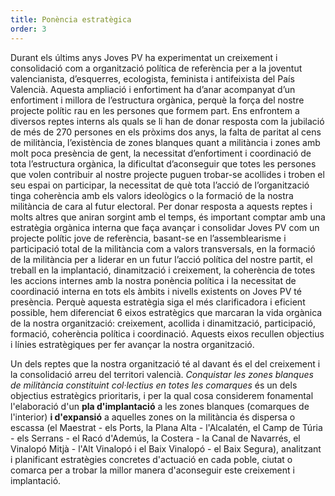 ```yaml
---
title: Ponència estratègica
order: 3
---
```


<amendable-section id="INTRO" title="Introducció">
</amendable-section>

<amendable-section id="1" title="1. Estratègia orgànica">
<amendable id="1_0_1">
Durant els últims anys Joves PV ha experimentat un creixement i consolidació com a organització política de referència per a la joventut valencianista, d’esquerres, ecologista, feminista i antifeixista del País Valencià. Aquesta ampliació i enfortiment ha d’anar acompanyat d’un enfortiment i millora de l’estructura orgànica, perquè la força del nostre projecte polític rau en les persones que formem part. 
</amendable>
<amendable id="1_0_2">
Ens enfrontem a diversos reptes interns als quals se li han de donar resposta com la jubilació de més de 270 persones en els pròxims dos anys, la falta de paritat al cens de militància, l’existència de zones blanques quant a militància i zones amb molt poca presència de gent, la necessitat d’enfortiment i coordinació de tota l’estructura orgànica, la dificultat d’aconseguir que totes les persones que volen contribuir al nostre projecte puguen trobar-se acollides i troben el seu espai on participar, la necessitat de què tota l’acció de l’organització tinga coherència amb els valors ideològics o la formació de la nostra militància de cara al futur electoral.
</amendable>
<amendable id="1_0_3">
Per donar resposta a aquests reptes i molts altres que aniran sorgint amb el temps, és important comptar amb una estratègia orgànica interna que faça avançar i consolidar Joves PV com un projecte polític jove de referència, basant-se en l’assemblearisme i participació total de la militància com a valors transversals, en la formació de la militància per a liderar en un futur l’acció política del nostre partit, el treball en la implantació, dinamització i creixement, la coherència de totes les accions internes amb la nostra ponència política i la necessitat de coordinació interna en tots els àmbits i nivells existents on Joves PV té presència.
</amendable>
<amendable id="1_0_4">
Perquè aquesta estratègia siga el més clarificadora i eficient possible, hem diferenciat 6 eixos estratègics que marcaran la vida orgànica de la nostra organització: creixement, acollida i dinamització, participació, formació, coherència política i coordinació. Aquests eixos recullen objectius i línies estratègiques per fer avançar la nostra organització.
</amendable>
<amendable-section id="1_1" title="1.1. Creixement" level="3">
<amendable id="1_1_1">

Un dels reptes que la nostra organització té al davant és el del creixement i la consolidació arreu del territori valencià. _Conquistar les zones blanques de militància constituint col·lectius en totes les comarques_ és un dels objectius estratègics prioritaris, i per la qual cosa considerem fonamental l'elaboració d'un **pla d'implantació** a les zones blanques (comarques de l'interior) **i d'expansió** a aquelles zones on la militància és dispersa o escassa (el Maestrat - els Ports, la Plana Alta - l'Alcalatén, el Camp de Túria - els Serrans - el Racó d'Ademús, la Costera - la Canal de Navarrés, el Vinalopó Mitjà - l'Alt Vinalopó i el Baix Vinalopó - el Baix Segura), analitzant i planificant estratègies concretes d'actuació en cada poble, ciutat o comarca per a trobar la millor manera d'aconseguir este creixement i implantació.

</amendable>
</amendable-section>
<amendable-section id="1_2" title="1.2. Acollida i dinamització" level="3">

</amendable-section>
<amendable-section id="1_3" title="1.3. Participació" level="3">

</amendable-section>
<amendable-section id="1_4" title="1.4. Formació" level="3">

</amendable-section>
<amendable-section id="1_5" title="1.5. Coherència política" level="3">

</amendable-section>
<amendable-section id="1_6" title="1.6. Coordinació" level="3">

</amendable-section>
</amendable-section>

<amendable-section id="2" title="2. Estratègia política">
<amendable-section id="2_1" title="2.1. Relacions amb Més i Compromís" level="3">

</amendable-section>
<amendable-section id="2_2" title="2.2. Relacions amb altres entitats" level="3">

</amendable-section>
</amendable-section>

<amendable-section id="3" title="3. Estratègia comunicativa">
<amendable-section id="3_1" title="3.1. Professionalització" level="3">

</amendable-section>
<amendable-section id="3_2" title="3.2. Amplificació" level="3">

</amendable-section>
</amendable-section>

<amendable-section id="4" title="4. Estratègia electoral">
<amendable-section id="4_1" title="4.1. Tàctica" level="3">

</amendable-section>
<amendable-section id="4_2" title="4.2. Resultats" level="3">

</amendable-section>
<amendable-section id="4_3" title="4.3. Elecció indirecta" level="3">

</amendable-section>
</amendable-section>

<amendable-section id="5" title="5. Estratègia institucional">
<amendable-section id="5_1" title="5.1. Coordinació municipal" level="3">

</amendable-section>
<amendable-section id="5_2" title="5.2. Coordinació supramunicipal" level="3">

</amendable-section>
</amendable-section>

